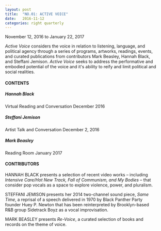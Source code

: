 ```yaml
---
layout: post
title:  "NO.01: ACTIVE VOICE"
date:   2016-11-12
categories: right quarterly
---
```


November 12, 2016 to January 22, 2017

*Active Voice* considers the voice in relation to listening, language, and political agency through a series of programs, artworks, readings, events, and curated publications from contributors Mark Beasley, Hannah Black, and Steffani Jemison. *Active Voice* seeks to address the performative and embodied potential of the voice and it's ability to reify and limit political and social realities.

#### CONTENTS

##### Hannah Black
Virtual Reading and Conversation <span>December 2016</span>


##### Steffani Jemison
Artist Talk and Conversation <span>December 2, 2016</span>


##### Mark Beasley
Reading Room <span>January 2017</span>



#### CONTRIBUTORS

HANNAH BLACK presents a selection of recent video works – including *Intensive Care/Hot New Track, Fall of Communism, and My Bodies* – that consider pop vocals as a space to explore violence, power, and pluralism.


STEFFANI JEMISON presents her 2014 two-channel sound piece, *Same Time*, a reprisal of a speech delivered in 1970 by Black Panther Party founder Huey P. Newton that has been reinterpreted by Brooklyn-based R&B group Sidetrack Boyz as a vocal improvisation. 


MARK BEASLEY presents *Re-Voice*, a curated selection of books and records on the theme of voice.